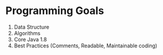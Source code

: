 # Programming Goals

1. Data Structure
2. Algorithms
3. Core Java 1.8
4. Best Practices (Comments, Readable, Maintainable coding)
